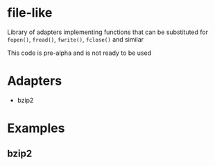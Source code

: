 # file-like

Library of adapters implementing functions that can be substituted for `fopen()`, `fread()`, `fwrite()`, `fclose()` and similar

This code is pre-alpha and is not ready to be used

# Adapters

* bzip2

# Examples

## bzip2
